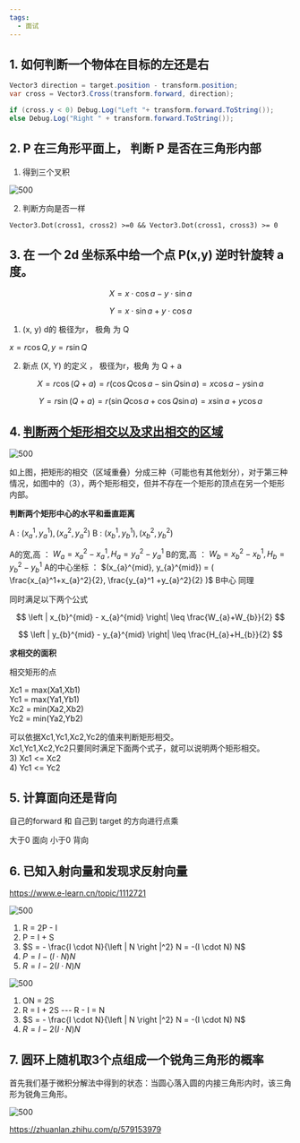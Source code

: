 ```yaml
---
tags:
  - 面试
---
```



## 1. 如何判断一个物体在目标的左还是右

```c#
Vector3 direction = target.position - transform.position;
var cross = Vector3.Cross(transform.forward, direction);

if (cross.y < 0) Debug.Log("Left "+ transform.forward.ToString()); 
else Debug.Log("Right " + transform.forward.ToString());
```



## 2.  P 在三角形平面上，  判断 P 是否在三角形内部

1. 得到三个叉积

![500](https://s2.loli.net/2024/08/24/vJRz7eEWrMlZyjb.jpg)

2. 判断方向是否一样

`Vector3.Dot(cross1, cross2) >=0 && Vector3.Dot(cross1, cross3) >= 0`

## 3. 在 一个 2d 坐标系中给一个点 P(x,y) 逆时针旋转 a 度。

$$
X = x \cdot \cos a - y \cdot \sin a 
$$

$$
Y= x \cdot \sin a + y \cdot \cos a
$$



1. (x, y) d的 极径为r， 极角 为 Q

$x = r \cos Q , y = r \sin Q$

2. 新点 (X, Y) 的定义  ， 极径为r，极角 为 Q + a

$$
X = r \cos (Q+a) = r (\cos Q\cos a - \sin Q \sin a) = x \cos a - y \sin a
$$

$$
Y = r \sin (Q+a) = r(\sin Q \cos a + \cos Q \sin a) = x \sin a + y \cos a
$$



## 4.  [判断两个矩形相交以及求出相交的区域](https://www.cnblogs.com/zhoug2020/p/7451340.html "发布于 2017-08-30 08:24")

![500](https://img2020.cnblogs.com/blog/71080/202007/71080-20200727202832495-1783624488.png)

如上图，把矩形的相交（区域重叠）分成三种（可能也有其他划分），对于第三种情况，如图中的（3），两个矩形相交，但并不存在一个矩形的顶点在另一个矩形 内部。

**判断两个矩形中心的水平和垂直距离**

A : $(x^1_{a}, y^1_{a}), (x^2_{a}, y^2_{a})$
B : $(x^1_{b}, y^1_{b}), (x^2_{b}, y^2_{b})$

A的宽,高 ： $W_{a} = x^2_{a} - x^1_{a}, H_{a} = y^2_{a} - y^1_{a}$
B的宽,高 ： $W_{b} = x^2_{b} - x^1_{b}, H_{b} = y^2_{b} - y^1_{b}$
A的中心坐标 ： $(x_{a}^{mid}, y_{a}^{mid}) = ( \frac{x_{a}^1+x_{a}^2}{2},  \frac{y_{a}^1 +y_{a}^2}{2} )$
B中心 同理

同时满足以下两个公式

$$
\left | x_{b}^{mid} - x_{a}^{mid} \right| \leq \frac{W_{a}+W_{b}}{2} 
$$


$$
\left | y_{b}^{mid} - y_{a}^{mid} \right| \leq \frac{H_{a}+H_{b}}{2}
$$



**求相交的面积**

相交矩形的点 

Xc1 = max(Xa1,Xb1)  
Yc1 = max(Ya1,Yb1)  
Xc2 = min(Xa2,Xb2)  
Yc2 = min(Ya2,Yb2)

可以依据Xc1,Yc1,Xc2,Yc2的值来判断矩形相交。  
Xc1,Yc1,Xc2,Yc2只要同时满足下面两个式子，就可以说明两个矩形相交。  
3) Xc1 <= Xc2  
4) Yc1 <= Yc2

## 5. 计算面向还是背向

自己的forward  和 自己到 target 的方向进行点乘

大于0  面向
小于0  背向

## 6. 已知入射向量和发现求反射向量

https://www.e-learn.cn/topic/1112721

![500](https://imgconvert.csdnimg.cn/aHR0cHM6Ly9pbWFnZXMwLmNuYmxvZ3MuY29tL2Jsb2cvNjQyNTcvMjAxMzAyLzIxMTYzNTI3LThlYzIwYjFmY2M0ODRiZGE4OGZmN2Y4NGRlYjNiNWQ0LmpwZw?x-oss-process=image/format,png)

1. R = 2P - I
2. P = I + S
3. $S = - \frac{I \cdot N}{\left | N \right |^2} N = -(I \cdot N) N$
4. $P = I - (I \cdot N) N$
5. $R = I - 2(I \cdot N) N$

![500](https://imgconvert.csdnimg.cn/aHR0cHM6Ly9pbWFnZXMwLmNuYmxvZ3MuY29tL2Jsb2cvNjQyNTcvMjAxMzAyLzIxMTcxMzU5LWZmODU2ZWZlZmQ5YjRmZmRhYjI1ZjBmYzc1ZDBmNGUzLmpwZw?x-oss-process=image/format,png)

1. ON = 2S
2. R = I + 2S --- R - I = N
3. $S = - \frac{I \cdot N}{\left | N \right |^2} N = -(I \cdot N) N$
4. $R = I - 2(I \cdot N) N$

## 7.  圆环上随机取3个点组成一个锐角三角形的概率

首先我们基于微积分解法中得到的状态：当圆心落入圆的内接三角形内时，该三角形为锐角三角形。


![500](https://pic3.zhimg.com/80/v2-1ed68ed9ed29c5b359b84cd053b7af3a_720w.webp)


https://zhuanlan.zhihu.com/p/579153979
